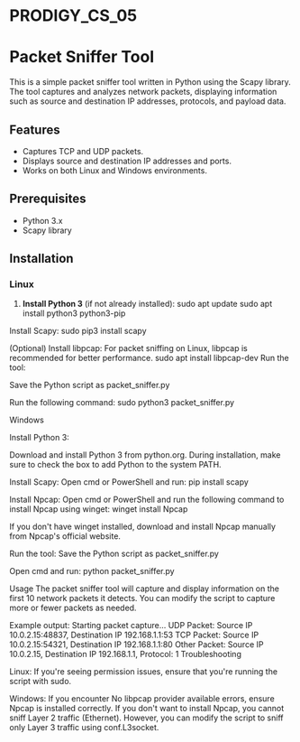 # PRODIGY_CS_05

# Packet Sniffer Tool

This is a simple packet sniffer tool written in Python using the Scapy library. The tool captures and analyzes network packets, displaying information such as source and destination IP addresses, protocols, and payload data.

## Features
- Captures TCP and UDP packets.
- Displays source and destination IP addresses and ports.
- Works on both Linux and Windows environments.

## Prerequisites

- Python 3.x
- Scapy library

## Installation

### Linux

1. **Install Python 3** (if not already installed):
   sudo apt update
   sudo apt install python3 python3-pip
   
Install Scapy:
sudo pip3 install scapy

(Optional) Install libpcap: For packet sniffing on Linux, libpcap is recommended for better performance.
sudo apt install libpcap-dev
Run the tool:

Save the Python script as packet_sniffer.py

Run the following command:
sudo python3 packet_sniffer.py

Windows

Install Python 3:

Download and install Python 3 from python.org.
During installation, make sure to check the box to add Python to the system PATH.

Install Scapy: Open cmd or PowerShell and run:
pip install scapy

Install Npcap: Open cmd or PowerShell and run the following command to install Npcap using winget:
winget install Npcap

If you don't have winget installed, download and install Npcap manually from Npcap's official website.

Run the tool:
Save the Python script as packet_sniffer.py

Open cmd and run:
python packet_sniffer.py

Usage
The packet sniffer tool will capture and display information on the first 10 network packets it detects. You can modify the script to capture more or fewer packets as needed.

Example output:
Starting packet capture...
UDP Packet: Source IP 10.0.2.15:48837, Destination IP 192.168.1.1:53
TCP Packet: Source IP 10.0.2.15:54321, Destination IP 192.168.1.1:80
Other Packet: Source IP 10.0.2.15, Destination IP 192.168.1.1, Protocol: 1
Troubleshooting

Linux:
If you're seeing permission issues, ensure that you're running the script with sudo.

Windows:
If you encounter No libpcap provider available errors, ensure Npcap is installed correctly.
If you don't want to install Npcap, you cannot sniff Layer 2 traffic (Ethernet). However, you can modify the script to sniff only Layer 3 traffic using conf.L3socket.
